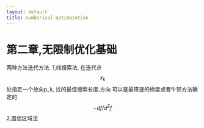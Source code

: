 ```yaml
---
layout: default
title: numberical optimazation
---
```


# 第二章,无限制优化基础
两种方法迭代方法.
1,线搜索法, 在迭代点 $$ x_k $$ 处指定一个放向p_k, 找的最佳搜索长度.方向 可以是最降速的梯度或者牛顿方法确定的 $$ -df/d^2f $$
2,置信区域法
